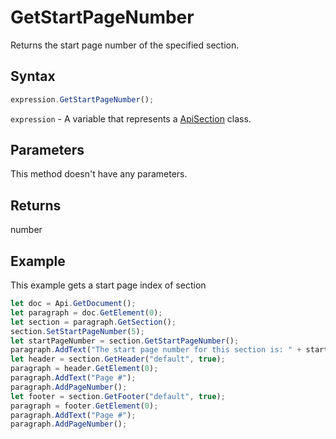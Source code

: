 # GetStartPageNumber

Returns the start page number of the specified section.

## Syntax

```javascript
expression.GetStartPageNumber();
```

`expression` - A variable that represents a [ApiSection](../ApiSection.md) class.

## Parameters

This method doesn't have any parameters.

## Returns

number

## Example

This example gets a start page index of section

```javascript editor-
let doc = Api.GetDocument();
let paragraph = doc.GetElement(0);
let section = paragraph.GetSection();
section.SetStartPageNumber(5);
let startPageNumber = section.GetStartPageNumber();
paragraph.AddText("The start page number for this section is: " + startPageNumber);
let header = section.GetHeader("default", true);
paragraph = header.GetElement(0);
paragraph.AddText("Page #");
paragraph.AddPageNumber();
let footer = section.GetFooter("default", true);
paragraph = footer.GetElement(0);
paragraph.AddText("Page #");
paragraph.AddPageNumber();
```
